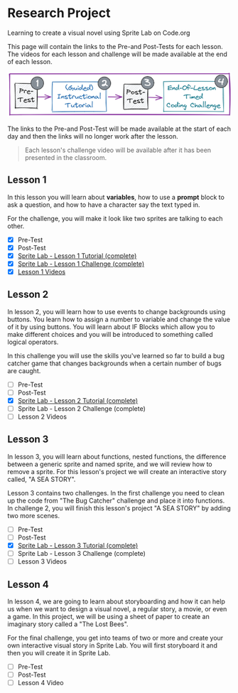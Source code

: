 # Research Project

Learning to create a visual novel using Sprite Lab on Code.org

This page will contain the links to the Pre-and Post-Tests for each lesson. The videos for each lesson and challenge will be made available at the end of each lesson.

![](./lesson-breakdown-in-stages.png)

The links to the Pre-and Post-Test will be made available at the start of each day and then the links will no longer work after the lesson.

> Each lesson's challenge video will be available after it has been presented in the classroom.

## Lesson 1

In this lesson you will learn about **variables**, how to use a **prompt** block to ask a question, and how to have a character say the text typed in.

For the challenge, you will make it look like two sprites are talking to each other.

- [x] Pre-Test
- [x] Post-Test
- [x] [Sprite Lab - Lesson 1 Tutorial (complete)](https://studio.code.org/projects/spritelab/RnoUpcvWz5P61wwiSE6zifnlrklaAVF3TQ4w7x9T-0g)
- [x] [Sprite Lab - Lesson 1 Challenge (complete)](https://studio.code.org/projects/spritelab/M92bSuCazsBeuqMEeXbS34G12lG12ChNmrwZSw0YL4Q)
- [x] [Lesson 1 Videos](https://www.youtube.com/watch?v=tOw0pPCpZzI&list=PLyCwPGjh8kDzNSHZnwvwYUVpqtIAmDtRq)

## Lesson 2

In lesson 2, you will learn how to use events to change backgrounds using buttons. You learn how to assign a number to variable and change the value of it by using buttons. You will learn about IF Blocks which allow you to make different choices and you will be introduced to something called logical operators.

In this challenge you will use the skills you've learned so far to build a bug catcher game that changes backgrounds when a certain number of bugs are caught.

- [ ] Pre-Test <!-- [Pre-Test](https://docs.google.com/forms/d/e/1FAIpQLSd7jefnro7MCVc4fACqgEK_HfS7tYNeIIgknAiiBSuVrP8Ygg/viewform?usp=share_link) -->
- [ ] Post-Test <!-- [Post-Test](https://docs.google.com/forms/d/e/1FAIpQLSezTXFnMepsgzASb8noEJLXm9dVyv3FGyOy-YvLgw27fNlOCA/viewform?usp=share_link) -->
- [x] [Sprite Lab - Lesson 2 Tutorial (complete)](https://studio.code.org/projects/spritelab/KmtzGod6D7sp3ccqGuwvFvovN-JJ7PgqowcfbZnF5Hs)
- [ ] Sprite Lab - Lesson 2 Challenge (complete) <!-- [Sprite Lab - Lesson 2 Challenge (complete)]() -->
- [ ] Lesson 2 Videos <!-- [Lesson 2 Videos](https://www.youtube.com/watch?v=s6cOdjzLfGY&list=PLyCwPGjh8kDzFuT1NtSF9BzClOxf2oUmd) -->

<!--
#### Video Lesson Tutorials (Lesson 2)

1. [Project Tutorial Overview](https://www.youtube.com/watch?v=s6cOdjzLfGY)
2. [Creating the Scene and Making Custom Costumes](https://www.youtube.com/watch?v=SAYqDQyL8hk)
3. [Events Blocks and the Change Block](https://www.youtube.com/watch?v=VWAGlFRRRZk)
4. [IF Blocks and Backgrounds](https://www.youtube.com/watch?v=UZ07BGof-so)
5. [Logical Operators and Limiting The Count](https://www.youtube.com/watch?v=naYjb5rzoAk)

-->

## Lesson 3

In lesson 3, you will learn about functions, nested functions, the difference between a generic sprite and named sprite, and we will review how to remove a sprite. For this lesson's project we will create an interactive story called, "A SEA STORY".

Lesson 3 contains two challenges. In the first challenge you need to clean up the code from "The Bug Catcher" challenge and place it into functions.
In challenge 2, you will finish this lesson's project "A SEA STORY" by adding two more scenes.

- [ ] Pre-Test <!-- [Pre-Test](https://docs.google.com/forms/d/e/1FAIpQLSdGdX1UVTqyYL9-RxFZAPTH4IMCQT8I_2lSJCi4YCfBt-4bKg/viewform?usp=share_link) -->
- [ ] Post-Test <!-- [Post-Test](https://docs.google.com/forms/d/e/1FAIpQLSfS864OE8afnw_cGRrNPs_5XKt-z0FJ1pILo2_ROyOgOA8XCQ/viewform?usp=share_link) -->
- [x] [Sprite Lab - Lesson 3 Tutorial (complete)](https://studio.code.org/projects/spritelab/3_51jzctCKWzSgUDtbsGkIaIqH1w2fN69a0n5KbQio0)
- [ ] Sprite Lab - Lesson 3 Challenge (complete) <!-- [Sprite Lab - Lesson 2 Challenge (complete)]() -->
- [ ] Lesson 3 Videos <!-- [Lesson 3 Videos](https://www.youtube.com/watch?v=oS4WiaM-AuI&list=PLyCwPGjh8kDx_bRz2j8xGrWUNWKsuNHVf) -->

<!--
#### Video Lesson Tutorials (Lesson 3)

1. [Lesson Overview](https://www.youtube.com/watch?v=oS4WiaM-AuI)
2. [Scene 1 Design](https://www.youtube.com/watch?v=a3Kd2wCmpLY)
3. [Scene 1 Function](https://www.youtube.com/watch?v=MMtju6AyW1M)
4. [Nested Functions](https://www.youtube.com/watch?v=qe65Nin43ig)
5. [Named Sprites](https://www.youtube.com/watch?v=qaD2k9cC6UM)
6. [Scene Game Over](https://www.youtube.com/watch?v=LldZGxpd4yk)
7. [Scene 3](https://www.youtube.com/watch?v=k5TMO6dbInY)
8. [Yes and No Events](https://www.youtube.com/watch?v=R9QQfd5UTlY)

-->

## Lesson 4

In lesson 4, we are going to learn about storyboarding and how it can help us when we want to design a visual novel, a regular story, a movie, or even a game.
In this project, we will be using a sheet of paper to create an imaginary story called a "The Lost Bees".

For the final challenge, you get into teams of two or more and create your own interactive visual story in Sprite Lab. You will first storyboard it and then you will create it in Sprite Lab.

- [ ] Pre-Test <!-- [Pre-Test](https://docs.google.com/forms/d/e/1FAIpQLSdaNUp4HReUQl8655oRvw61J5uSo5yzz_k2zlII7Two0Ovxvg/viewform?usp=share_link) -->
- [ ] Post-Test <!-- [Post-Test](https://docs.google.com/forms/d/e/1FAIpQLSfEWZqR9ixc0t7ZN4awRXDk3aKa5zUTZNFnf0d-X_HpCczu6Q/viewform?usp=share_link) -->
- [ ] Lesson 4 Video <!-- [Lesson 4 Video](https://www.youtube.com/watch?v=s0IB95fIDi0&list=PLyCwPGjh8kDyaJAU0DlRoDBec972KXpEi) -->
